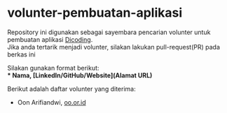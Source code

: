 # volunter-pembuatan-aplikasi
Repository ini digunakan sebagai sayembara pencarian volunter untuk pembuatan aplikasi [Dicoding](www.dicoding.com). <br>
Jika anda tertarik menjadi volunter, silakan lakukan pull-request(PR) pada berkas ini <br>

Silakan gunakan format berikut: <br>
**\* Nama, [LinkedIn/GitHub/Website](Alamat URL)**

Berikut adalah daftar volunter yang diterima:
* Oon Arifiandwi, [oo.or.id](https://oo.or.id)
